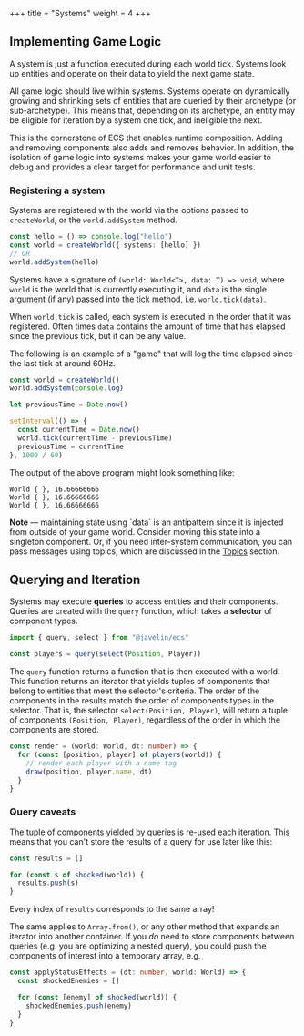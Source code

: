 +++
title = "Systems"
weight = 4
+++

## Implementing Game Logic

A system is just a function executed during each world tick. Systems look up entities and operate on their data to yield the next game state.

All game logic should live within systems. Systems operate on dynamically growing and shrinking sets of entities that are queried by their archetype (or sub-archetype). This means that, depending on its archetype, an entity may be eligible for iteration by a system one tick, and ineligible the next.

This is the cornerstone of ECS that enables runtime composition. Adding and removing components also adds and removes behavior. In addition, the isolation of game logic into systems makes your game world easier to debug and provides a clear target for performance and unit tests.

### Registering a system

Systems are registered with the world via the options passed to `createWorld`, or the `world.addSystem` method.

```typescript
const hello = () => console.log("hello")
const world = createWorld({ systems: [hello] })
// OR
world.addSystem(hello)
```

Systems have a signature of `(world: World<T>, data: T) => void`, where `world` is the world that is currently executing it, and `data` is the single argument (if any) passed into the tick method, i.e. `world.tick(data)`.

When `world.tick` is called, each system is executed in the order that it was registered. Often times `data` contains the amount of time that has elapsed since the previous tick, but it can be any value.

The following is an example of a "game" that will log the time elapsed since the last tick at around 60Hz.

```typescript
const world = createWorld()
world.addSystem(console.log)

let previousTime = Date.now()

setInterval(() => {
  const currentTime = Date.now()
  world.tick(currentTime - previousTime)
  previousTime = currentTime
}, 1000 / 60)
```

The output of the above program might look something like:

```
World { }, 16.66666666
World { }, 16.66666666
World { }, 16.66666666
```

<aside>
  <p>
    <strong>Note</strong> — maintaining state using `data` is an antipattern since it is injected from outside of your game world. Consider moving this state into a singleton component. Or, if you need inter-system communication, you can pass messages using topics, which are discussed in the <a href="/ecs/topics">Topics</a> section.
  </p>
</aside>

## Querying and Iteration

Systems may execute **queries** to access entities and their components. Queries are created with the `query` function, which takes a **selector** of component types.

```typescript
import { query, select } from "@javelin/ecs"

const players = query(select(Position, Player))
```

The `query` function returns a function that is then executed with a world. This function returns an iterator that yields tuples of components that belong to entities that meet the selector's criteria. The order of the components in the results match the order of components types in the selector. That is, the selector `select(Position, Player)`, will return a tuple of components `(Position, Player)`, regardless of the order in which the components are stored.

```typescript
const render = (world: World, dt: number) => {
  for (const [position, player] of players(world)) {
    // render each player with a name tag
    draw(position, player.name, dt)
  }
}
```

### Query caveats

The tuple of components yielded by queries is re-used each iteration. This means that you can't store the results of a query for use later like this:

```typescript
const results = []

for (const s of shocked(world)) {
  results.push(s)
}
```

Every index of `results` corresponds to the same array!

The same applies to `Array.from()`, or any other method that expands an iterator into another container. If you _do_ need to store components between queries (e.g. you are optimizing a nested query), you could push the components of interest into a temporary array, e.g.

```typescript
const applyStatusEffects = (dt: number, world: World) => {
  const shockedEnemies = []

  for (const [enemy] of shocked(world)) {
    shockedEnemies.push(enemy)
  }
}
```
